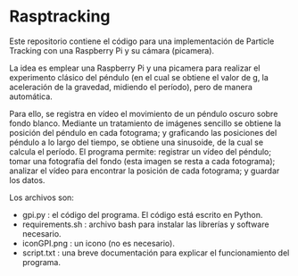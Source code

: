 # Rasptracking #

Este repositorio contiene el código para una implementación de Particle Tracking con una Raspberry Pi y su cámara (picamera). 

La idea es emplear una Raspberry Pi y una picamera para realizar el experimento clásico del péndulo (en el cual se obtiene el valor de  g, la aceleración de la gravedad, midiendo el período), pero de manera automática.

Para ello, se registra en vídeo el movimiento de un péndulo oscuro sobre fondo blanco. Mediante un tratamiento de imágenes sencillo se obtiene la posición del péndulo en cada fotograma; y graficando las posiciones del péndulo a lo largo del tiempo, se obtiene una sinusoide, de la cual se calcula el período.
El programa permite: registrar un vídeo del péndulo; tomar una fotografía del fondo (esta imagen se resta a cada fotograma); analizar el vídeo para encontrar la posición de cada fotograma; y guardar los datos. 

Los archivos son:
* gpi.py : el código del programa. El código está escrito en Python.
* requirements.sh : archivo bash para instalar las librerías y software necesario.
* iconGPI.png : un icono (no es necesario).
* script.txt : una breve documentación para explicar el funcionamiento del programa.
